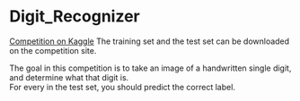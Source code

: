 # Digit_Recognizer

[Competition on Kaggle](https://www.kaggle.com/c/digit-recognizer)
The training set and the test set can be downloaded on the competition site.

The goal in this competition is to take an image of a handwritten single digit, and determine what that digit is.  
For every in the test set, you should predict the correct label.
